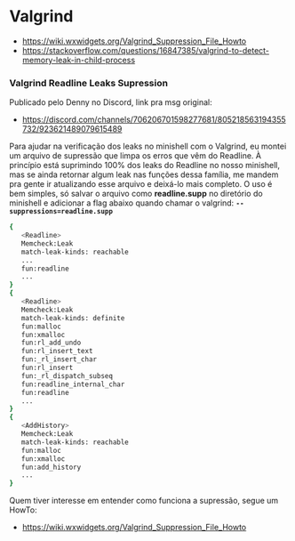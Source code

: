 # Valgrind

- https://wiki.wxwidgets.org/Valgrind_Suppression_File_Howto
- https://stackoverflow.com/questions/16847385/valgrind-to-detect-memory-leak-in-child-process

### Valgrind Readline Leaks Supression

Publicado pelo Denny no Discord, link pra msg original:

- https://discord.com/channels/706206701598277681/805218563194355732/923621489079615489

Para ajudar na verificação dos leaks no minishell com o Valgrind,
eu montei um arquivo de supressão que limpa os erros que vêm do Readline.
À princípio está suprimindo 100% dos leaks do Readline no nosso minishell,
mas se ainda retornar algum leak nas funções dessa família,
me mandem pra gente ir atualizando esse arquivo e deixá-lo mais completo.
O uso é bem simples, só salvar o arquivo como **readline.supp** no diretório
do minishell e adicionar a flag abaixo quando chamar o valgrind:
**`--suppressions=readline.supp`**

```bash
{
   <Readline>
   Memcheck:Leak
   match-leak-kinds: reachable
   ...
   fun:readline
   ...
}
{
   <Readline>
   Memcheck:Leak
   match-leak-kinds: definite
   fun:malloc
   fun:xmalloc
   fun:rl_add_undo
   fun:rl_insert_text
   fun:_rl_insert_char
   fun:rl_insert
   fun:_rl_dispatch_subseq
   fun:readline_internal_char
   fun:readline
   ...
}
{
   <AddHistory>
   Memcheck:Leak
   match-leak-kinds: reachable
   fun:malloc
   fun:xmalloc
   fun:add_history
   ...
}
```

Quem tiver interesse em entender como funciona a supressão, segue um HowTo:

- https://wiki.wxwidgets.org/Valgrind_Suppression_File_Howto
